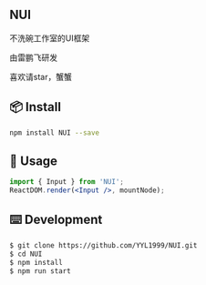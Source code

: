 ## NUI

不洗碗工作室的UI框架 

由雷鹏飞研发



喜欢请star，蟹蟹

## 📦 Install

```bash
npm install NUI --save
```

## 🔨 Usage

```jsx
import { Input } from 'NUI';
ReactDOM.render(<Input />, mountNode);
```

## ⌨️ Development

```bash
$ git clone https://github.com/YYL1999/NUI.git
$ cd NUI
$ npm install
$ npm run start
```